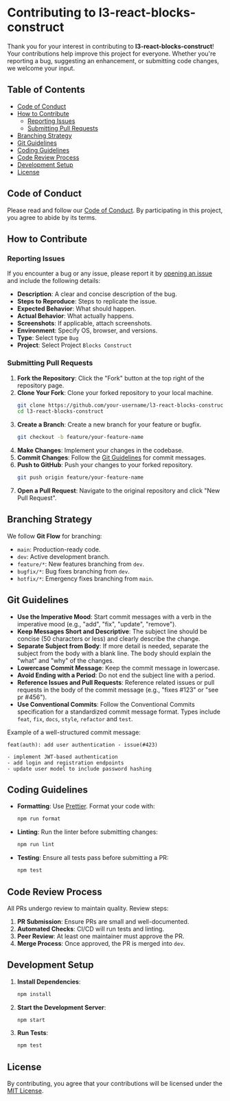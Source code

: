 # Contributing to l3-react-blocks-construct

Thank you for your interest in contributing to **l3-react-blocks-construct**! Your contributions help improve this project for everyone. Whether you're reporting a bug, suggesting an enhancement, or submitting code changes, we welcome your input.

## Table of Contents

- [Code of Conduct](#code-of-conduct)
- [How to Contribute](#how-to-contribute)
  - [Reporting Issues](#reporting-issues)
  - [Submitting Pull Requests](#submitting-pull-requests)
- [Branching Strategy](#branching-strategy)
- [Git Guidelines](#git-guidelines)
- [Coding Guidelines](#coding-guidelines)
- [Code Review Process](#code-review-process)
- [Development Setup](#development-setup)
- [License](#license)

## Code of Conduct

Please read and follow our [Code of Conduct](./CODE_OF_CONDUCT.md). By participating in this project, you agree to abide by its terms.

## How to Contribute

### Reporting Issues

If you encounter a bug or any issue, please report it by [opening an issue](https://github.com/SELISEdigitalplatforms/l3-react-blocks-construct/issues/new) and include the following details:

- **Description**: A clear and concise description of the bug.
- **Steps to Reproduce**: Steps to replicate the issue.
- **Expected Behavior**: What should happen.
- **Actual Behavior**: What actually happens.
- **Screenshots**: If applicable, attach screenshots.
- **Environment**: Specify OS, browser, and versions.
- **Type**: Select type `Bug`
- **Project**: Select Project `Blocks Construct`


### Submitting Pull Requests

1. **Fork the Repository**: Click the "Fork" button at the top right of the repository page.
2. **Clone Your Fork**: Clone your forked repository to your local machine.
   ```bash
   git clone https://github.com/your-username/l3-react-blocks-construct.git
   cd l3-react-blocks-construct
   ```
3. **Create a Branch**: Create a new branch for your feature or bugfix.
   ```bash
   git checkout -b feature/your-feature-name
   ```
4. **Make Changes**: Implement your changes in the codebase.
5. **Commit Changes**: Follow the [Git Guidelines](#git-guidelines) for commit messages.
6. **Push to GitHub**: Push your changes to your forked repository.
   ```bash
   git push origin feature/your-feature-name
   ```
7. **Open a Pull Request**: Navigate to the original repository and click "New Pull Request".

## Branching Strategy

We follow **Git Flow** for branching:

- `main`: Production-ready code.
- `dev`: Active development branch.
- `feature/*`: New features branching from `dev`.
- `bugfix/*`: Bug fixes branching from `dev`.
- `hotfix/*`: Emergency fixes branching from `main`.

## Git Guidelines

- **Use the Imperative Mood**: Start commit messages with a verb in the imperative mood (e.g., "add", "fix", "update", "remove").
- **Keep Messages Short and Descriptive**: The subject line should be concise (50 characters or less) and clearly describe the change.
- **Separate Subject from Body**: If more detail is needed, separate the subject from the body with a blank line. The body should explain the "what" and "why" of the changes.
- **Lowercase Commit Message**: Keep the commit message in lowercase.
- **Avoid Ending with a Period**: Do not end the subject line with a period.
- **Reference Issues and Pull Requests**: Reference related issues or pull requests in the body of the commit message (e.g., "fixes #123" or "see pr #456").
- **Use Conventional Commits**: Follow the Conventional Commits specification for a standardized commit message format. Types include `feat`, `fix`, `docs`, `style`, `refactor` and `test`.

Example of a well-structured commit message:
```
feat(auth): add user authentication - issue(#423)

- implement JWT-based authentication
- add login and registration endpoints
- update user model to include password hashing
```

## Coding Guidelines

- **Formatting**: Use [Prettier](https://prettier.io/). Format your code with:
  ```bash
  npm run format
  ```
- **Linting**: Run the linter before submitting changes:
  ```bash
  npm run lint
  ```
- **Testing**: Ensure all tests pass before submitting a PR:
  ```bash
  npm test
  ```

## Code Review Process

All PRs undergo review to maintain quality. Review steps:

1. **PR Submission**: Ensure PRs are small and well-documented.
2. **Automated Checks**: CI/CD will run tests and linting.
3. **Peer Review**: At least one maintainer must approve the PR.
4. **Merge Process**: Once approved, the PR is merged into `dev`.

## Development Setup

1. **Install Dependencies**:
   ```bash
   npm install
   ```
2. **Start the Development Server**:
   ```bash
   npm start
   ```
3. **Run Tests**:
   ```bash
   npm test
   ```

## License

By contributing, you agree that your contributions will be licensed under the [MIT License](./LICENSE.md).

